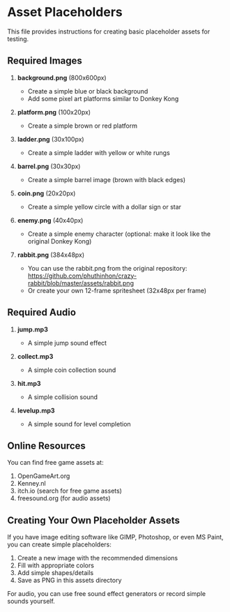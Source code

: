 # Asset Placeholders

This file provides instructions for creating basic placeholder assets for testing.

## Required Images

1. **background.png** (800x600px)
   - Create a simple blue or black background
   - Add some pixel art platforms similar to Donkey Kong

2. **platform.png** (100x20px)
   - Create a simple brown or red platform

3. **ladder.png** (30x100px)
   - Create a simple ladder with yellow or white rungs

4. **barrel.png** (30x30px)
   - Create a simple barrel image (brown with black edges)

5. **coin.png** (20x20px)
   - Create a simple yellow circle with a dollar sign or star

6. **enemy.png** (40x40px)
   - Create a simple enemy character (optional: make it look like the original Donkey Kong)

7. **rabbit.png** (384x48px)
   - You can use the rabbit.png from the original repository: https://github.com/phuthinhon/crazy-rabbit/blob/master/assets/rabbit.png
   - Or create your own 12-frame spritesheet (32x48px per frame)

## Required Audio

1. **jump.mp3**
   - A simple jump sound effect

2. **collect.mp3**
   - A simple coin collection sound

3. **hit.mp3**
   - A simple collision sound

4. **levelup.mp3**
   - A simple sound for level completion

## Online Resources

You can find free game assets at:
1. OpenGameArt.org
2. Kenney.nl
3. itch.io (search for free game assets)
4. freesound.org (for audio assets)

## Creating Your Own Placeholder Assets

If you have image editing software like GIMP, Photoshop, or even MS Paint, you can create simple placeholders:

1. Create a new image with the recommended dimensions
2. Fill with appropriate colors
3. Add simple shapes/details
4. Save as PNG in this assets directory

For audio, you can use free sound effect generators or record simple sounds yourself.
